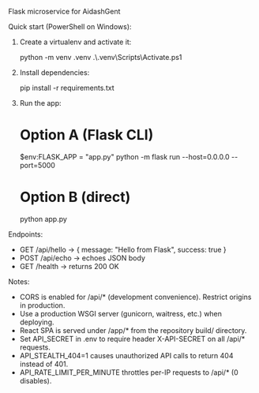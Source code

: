 Flask microservice for AidashGent

Quick start (PowerShell on Windows):

1. Create a virtualenv and activate it:

    python -m venv .venv
    .\\.venv\\Scripts\\Activate.ps1

2. Install dependencies:

    pip install -r requirements.txt

3. Run the app:

    # Option A (Flask CLI)
    $env:FLASK_APP = "app.py"
    python -m flask run --host=0.0.0.0 --port=5000

    # Option B (direct)
    python app.py

Endpoints:

- GET /api/hello  -> { message: "Hello from Flask", success: true }
- POST /api/echo  -> echoes JSON body
- GET /health     -> returns 200 OK

Notes:
- CORS is enabled for /api/* (development convenience). Restrict origins in production.
- Use a production WSGI server (gunicorn, waitress, etc.) when deploying.
- React SPA is served under /app/* from the repository build/ directory.
- Set API_SECRET in .env to require header X-API-SECRET on all /api/* requests.
- API_STEALTH_404=1 causes unauthorized API calls to return 404 instead of 401.
- API_RATE_LIMIT_PER_MINUTE throttles per-IP requests to /api/* (0 disables).
